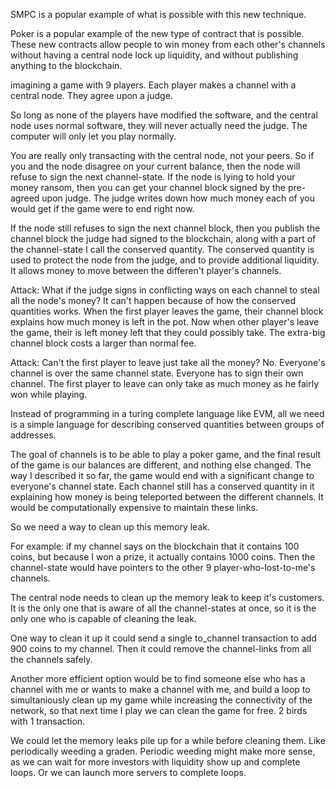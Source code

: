 SMPC is a popular example of what is possible with this new technique.

Poker is a popular example of the new type of contract that is possible. These new contracts allow people to win money from each other's channels without having a central node lock up liquidity, and without publishing anything to the blockchain.

imagining a game with 9 players. Each player makes a channel with a central node. They agree upon a judge.

So long as none of the players have modified the software, and the central node uses normal software, they will never actually need the judge. The computer will only let you play normally.

You are really only transacting with the central node, not your peers. So if you and the node disagree on your current balance, then the node will refuse to sign the next channel-state.
If the node is lying to hold your money ransom, then you can get your channel block signed by the pre-agreed upon judge. The judge writes down how much money each of you would get if the game were to end right now.

If the node still refuses to sign the next channel block, then you publish the channel block the judge had signed to the blockchain, along with a part of the channel-state I call the conserved quantity. The conserved quantity is used to protect the node from the judge, and to provide additional liquidity. It allows money to move between the differen't player's channels.

Attack: What if the judge signs in conflicting ways on each channel to steal all the node's money?
It can't happen because of how the conserved quantities works. When the first player leaves the game, their channel block explains how much money is left in the pot.
Now when other player's leave the game, their is left money left that they could possibly take. The extra-big channel block costs a larger than normal fee.

Attack: Can't the first player to leave just take all the money?
No. Everyone's channel is over the same channel state. Everyone has to sign their own channel. The first player to leave can only take as much money as he fairly won while playing.

Instead of programming in a turing complete language like EVM, all we need is a simple language for describing conserved quantities between groups of addresses.

The goal of channels is to be able to play a poker game, and the final result of the game is our balances are different, and nothing else changed.
The way I described it so far, the game would end with a significant change to everyone's channel state. Each channel still has a conserved quantity in it explaining how money is being teleported between the different channels. It would be computationally expensive to maintain these links.

So we need a way to clean up this memory leak.

For example: if my channel says on the blockchain that it contains 100 coins, but because I won a prize, it actually contains 1000 coins. Then the channel-state would have pointers to the other 9 player-who-lost-to-me's channels.

The central node needs to clean up the memory leak to keep it's customers. It is the only one that is aware of all the channel-states at once, so it is the only one who is capable of cleaning the leak.

One way to clean it up it could send a single to_channel transaction to add 900 coins to my channel. Then it could remove the channel-links from all the channels safely.

Another more efficient option would be to find someone else who has a channel with me or wants to make a channel with me, and build a loop to simultaniously clean up my game while increasing the connectivity of the network, so that next time I play we can clean the game for free. 2 birds with 1 transaction.

We could let the memory leaks pile up for a while before cleaning them. Like periodically weeding a graden. Periodic weeding might make more sense, as we can wait for more investors with liquidity show up and complete loops. Or we can launch more servers to complete loops.